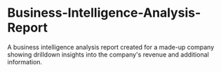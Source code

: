 # Business-Intelligence-Analysis-Report
A business intelligence analysis report created for a made-up company showing drilldown insights into the company's revenue and additional information. 

